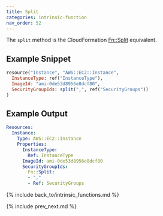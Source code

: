 ```yaml
---
title: Split
categories: intrinsic-function
nav_order: 52
---
```


The `split` method is the CloudFormation [Fn::Split](https://docs.aws.amazon.com/AWSCloudFormation/latest/UserGuide/intrinsic-function-reference-split.html) equivalent.

## Example Snippet

```ruby
resource("Instance", "AWS::EC2::Instance",
  InstanceType: ref("InstanceType"),
  ImageId: "ami-0de53d8956e8dcf80",
  SecurityGroupIds: split(",", ref("SecurityGroups"))
)
```

## Example Output

```yaml
Resources:
  Instance:
    Type: AWS::EC2::Instance
    Properties:
      InstanceType:
        Ref: InstanceType
      ImageId: ami-0de53d8956e8dcf80
      SecurityGroupIds:
        Fn::Split:
        - ","
        - Ref: SecurityGroups
```

{% include back_to/intrinsic_functions.md %}

{% include prev_next.md %}
